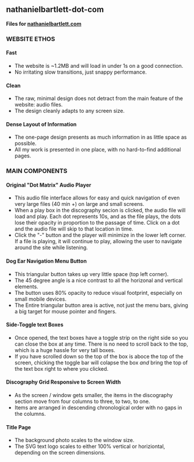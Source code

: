 ## nathanielbartlett-dot-com
**Files for [nathanielbartlett.com](http://nathanielbartlett.com)**
### WEBSITE ETHOS
#### Fast
* The website is ~1.2MB and will load in under 1s on a good connection.
* No irritating slow transitions, just snappy performance.
#### Clean
* The raw, minimal design does not detract from the main feature of the website: audio files.
* The design cleanly adapts to any screen size.
#### Dense Layout of Information
* The one-page design presents as much information in as little space as possible.
* All my work is presented in one place, with no hard-to-find additional pages.
### MAIN COMPONENTS
#### Original "Dot Matrix" Audio Player
* This audio file interface allows for easy and quick navigation of even very large files (40 min +) on large and small screens.
* When a play box in the discography secion is clicked, the audio file will load and play. Each dot represents 10s, and as the file plays, the dots lose their opacity in proportion to the passage of time. Click on a dot and the audio file will skip to that location in time.
* Click the "-" button and the player will minimize in the lower left corner. If a file is playing, it will continue to play, allowing the user to navigate around the site while listening.
#### Dog Ear Navigation Menu Button
* This triangular button takes up very little space (top left corner).
* The 45 degree angle is a nice contrast to all the horizonal and vertical elements.
* The button uses 80% opacity to reduce visual footprint, especially on small mobile devices.
* The Entire triangular button area is active, not just the menu bars, giving a big target for mouse pointer and fingers.
#### Side-Toggle text Boxes
* Once opened, the text boxes have a toggle strip on the right side so you can close the box at any time. There is no need to scroll back to the top, which is a huge hassle for very tall boxes.
* If you have scrolled down so the top of the box is aboce the top of the screen, chicking the toggle bar will colapse the box *and* bring the top of the text box right to where you clicked.
#### Discography Grid Responsive to Screen Width
* As the screen / window gets smaller, the items in the discography section move from four columns to three, to two, to one.
* Items are arranged in descending chronological order with no gaps in the columns.
#### Title Page
* The background photo scales to the window size.
* The SVG text logo scales to either 100% vertical or horiziontal, depending on the screen dimensions.
